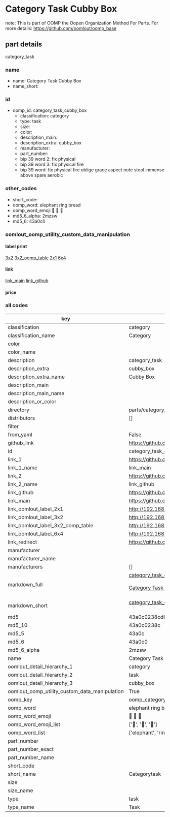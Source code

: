 # Category Task Cubby Box  

note: This is part of OOMP the Oopen Organization Method For Parts. For more details: https://github.com/oomlout/oomp_base

##  part details
  



category_task



### name
* name: Category Task Cubby Box
* name_short: 
### id
* oomp_id: category_task_cubby_box
  * classification: category
  * type: task
  * size: 
  * color: 
  * description_main: 
  * description_extra: cubby_box
  * manufacturer: 
  * part_number: 
  * bip 39 word 2: fix physical
  * bip 39 word 3: fix physical fire
  * bip 39 word: fix physical fire oblige grace aspect note stool immense above spare aerobic

### other_codes
* short_code: 
* oomp_word: elephant ring bread
* oomp_word_emoji :elephant: :ring: :bread:
* md5_6_alpha: 2mzsw
* md5_6: 43a0c0






### oomlout_oomp_utility_custom_data_manipulation
#### label print
[3x2](http://192.168.1.245:1112/?label=oomp%202mzsw)
[3x2_oomp_table](http://192.168.1.108:1112/?label=oomp%202mzsw)
[2x1](http://192.168.1.242:1112/?label=oomp%202mzsw)
[6x4](http://192.168.1.55:1112/?label=oomp%202mzsw)    

#### link

[link_main](https://github.com/oomlout/oomlout_oomp_version_1_messy/tree/main/parts/category_task_cubby_box) [link_github](https://github.com/oomlout/oomlout_oomp_version_1_messy/tree/main/parts/category_task_cubby_box)                             

#### price







### all codes 
| key | value |  
| --- | --- |  
| classification | category |  
| classification_name | Category |  
| color |  |  
| color_name |  |  
| description | category_task |  
| description_extra | cubby_box |  
| description_extra_name | Cubby Box |  
| description_main |  |  
| description_main_name |  |  
| description_or_color |   |  
| directory | parts/category_task_cubby_box |  
| distributors | [] |  
| filter |  |  
| from_yaml | False |  
| github_link | https://github.com/oomlout/oomlout_oomp_part_src/tree/main/parts/category_task_cubby_box |  
| id | category_task_cubby_box |  
| link_1 | https://github.com/oomlout/oomlout_oomp_version_1_messy/tree/main/parts/category_task_cubby_box |  
| link_1_name | link_main |  
| link_2 | https://github.com/oomlout/oomlout_oomp_version_1_messy/tree/main/parts/category_task_cubby_box |  
| link_2_name | link_github |  
| link_github | https://github.com/oomlout/oomlout_oomp_version_1_messy/tree/main/parts/category_task_cubby_box |  
| link_main | https://github.com/oomlout/oomlout_oomp_version_1_messy/tree/main/parts/category_task_cubby_box |  
| link_oomlout_label_2x1 | http://192.168.1.242:1112/?label=oomp%202mzsw |  
| link_oomlout_label_3x2 | http://192.168.1.245:1112/?label=oomp%202mzsw |  
| link_oomlout_label_3x2_oomp_table | http://192.168.1.108:1112/?label=oomp%202mzsw |  
| link_oomlout_label_6x4 | http://192.168.1.55:1112/?label=oomp%202mzsw |  
| link_redirect | https://github.com/oomlout/oomlout_oomp_version_1_messy/tree/main/parts/category_task_cubby_box |  
| manufacturer |  |  
| manufacturer_name |  |  
| manufacturers | [] |  
| markdown_full | [category_task_cubby_box](none)<br>[](none)<br>[Category Task Cubby Box](none)<br><br> |  
| markdown_short | [category_task_cubby_box](none)<br><br> |  
| md5 | 43a0c0238cd672d435b2b982ae68fac0 |  
| md5_10 | 43a0c0238c |  
| md5_5 | 43a0c |  
| md5_6 | 43a0c0 |  
| md5_6_alpha | 2mzsw |  
| name | Category Task Cubby Box |  
| oomlout_detail_hierarchy_1 | category |  
| oomlout_detail_hierarchy_2 | task |  
| oomlout_detail_hierarchy_3 | cubby_box |  
| oomlout_oomp_utility_custom_data_manipulation | True |  
| oomp_key | oomp_category_task_cubby_box |  
| oomp_word | elephant ring bread |  
| oomp_word_emoji | :elephant: :ring: :bread: |  
| oomp_word_emoji_list | [':elephant:', ':ring:', ':bread:'] |  
| oomp_word_list | ['elephant', 'ring', 'bread'] |  
| part_number |  |  
| part_number_exact |  |  
| part_number_name |  |  
| short_code |  |  
| short_name | Categorytask |  
| size |  |  
| size_name |  |  
| type | task |  
| type_name | Task |  
